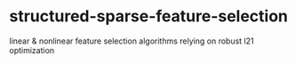 # structured-sparse-feature-selection
linear &amp; nonlinear feature selection algorithms relying on robust l21 optimization
